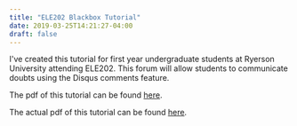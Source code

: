 ```yaml
---
title: "ELE202 Blackbox Tutorial"
date: 2019-03-25T14:21:27-04:00
draft: false
---
```


I've created this tutorial for first year undergraduate students at Ryerson University attending ELE202. This forum will allow students to communicate doubts using the Disqus comments feature. 

The pdf of this tutorial can be found [here](https://github.com/nabsabraham/my-website/blob/master/static/files/tut.pdf).

The actual pdf of this tutorial can be found [here](/files/tut.pdf).